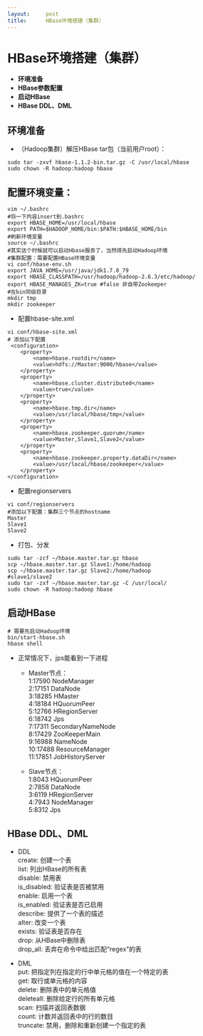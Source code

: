 ```yaml
---
layout:     post
title:      HBase环境搭建（集群）
---
```

<div id="article_content" class="article_content clearfix csdn-tracking-statistics" data-pid="blog" data-mod="popu_307" data-dsm="post">
								            <div id="content_views" class="markdown_views prism-atom-one-dark">
							<!-- flowchart 箭头图标 勿删 -->
							<svg xmlns="http://www.w3.org/2000/svg" style="display: none;"><path stroke-linecap="round" d="M5,0 0,2.5 5,5z" id="raphael-marker-block" style="-webkit-tap-highlight-color: rgba(0, 0, 0, 0);"></path></svg>
							<h1 id="hbase环境搭建集群">HBase环境搭建（集群）</h1>

<ul>
<li><strong>环境准备</strong></li>
<li><strong>HBase参数配置</strong></li>
<li><strong>启动HBase</strong></li>
<li><strong>HBase DDL、DML</strong></li>
</ul>

<h2 id="环境准备">环境准备</h2>

<ul>
<li>（Hadoop集群）解压HBase tar包（当前用户root）：</li>
</ul>

<pre class="prettyprint"><code class="language-shell hljs lasso">sudo tar <span class="hljs-attribute">-zxvf</span> hbase<span class="hljs-subst">-</span><span class="hljs-number">1.1</span><span class="hljs-number">.2</span><span class="hljs-attribute">-bin</span><span class="hljs-built_in">.</span>tar<span class="hljs-built_in">.</span>gz <span class="hljs-attribute">-C</span> /usr/<span class="hljs-built_in">local</span>/hbase
sudo chown <span class="hljs-attribute">-R</span> hadoop:hadoop hbase</code></pre>



<h2 id="配置环境变量">配置环境变量：</h2>

<pre class="prettyprint"><code class="language-shell hljs bash">vim ~/.bashrc
<span class="hljs-comment">#将一下内容insert到.bashrc</span>
<span class="hljs-keyword">export</span> HBASE_HOME=/usr/local/hbase
<span class="hljs-keyword">export</span> PATH=<span class="hljs-variable">$HADOOP_HOME</span>/bin:<span class="hljs-variable">$PATH</span>:<span class="hljs-variable">$HBASE_HOME</span>/bin
<span class="hljs-comment">#刷新环境变量</span>
<span class="hljs-built_in">source</span> ~/.bashrc 
<span class="hljs-comment">#其实这个时候就可以启动Hbase服务了，当然得先启动Hadoop环境</span>
<span class="hljs-comment">#集群配置：需要配置HBase环境变量</span>
vi conf/hbase-env.sh 
<span class="hljs-keyword">export</span> JAVA_HOME=/usr/java/jdk1.<span class="hljs-number">7.0</span>_79
<span class="hljs-keyword">export</span> HBASE_CLASSPATH=/usr/hadoop/hadoop-<span class="hljs-number">2.6</span>.<span class="hljs-number">3</span>/etc/hadoop/
<span class="hljs-keyword">export</span> HBASE_MANAGES_ZK=<span class="hljs-literal">true</span> <span class="hljs-comment">#false 非自带Zookeeper</span>
<span class="hljs-comment">#在bin同级目录</span>
mkdir tmp
mkdir zookeeper</code></pre>

<ul>
<li>配置hbase-site.xml</li>
</ul>



<pre class="prettyprint"><code class="language-shell hljs xml">vi conf/hbase-site.xml
# 添加以下配置
 <span class="hljs-tag">&lt;<span class="hljs-title">configuration</span>&gt;</span>
    <span class="hljs-tag">&lt;<span class="hljs-title">property</span>&gt;</span>
        <span class="hljs-tag">&lt;<span class="hljs-title">name</span>&gt;</span>hbase.rootdir<span class="hljs-tag">&lt;/<span class="hljs-title">name</span>&gt;</span>
        <span class="hljs-tag">&lt;<span class="hljs-title">value</span>&gt;</span>hdfs://Master:9000/hbase<span class="hljs-tag">&lt;/<span class="hljs-title">value</span>&gt;</span>
    <span class="hljs-tag">&lt;/<span class="hljs-title">property</span>&gt;</span>
    <span class="hljs-tag">&lt;<span class="hljs-title">property</span>&gt;</span>
        <span class="hljs-tag">&lt;<span class="hljs-title">name</span>&gt;</span>hbase.cluster.distributed<span class="hljs-tag">&lt;/<span class="hljs-title">name</span>&gt;</span>
        <span class="hljs-tag">&lt;<span class="hljs-title">value</span>&gt;</span>true<span class="hljs-tag">&lt;/<span class="hljs-title">value</span>&gt;</span>
    <span class="hljs-tag">&lt;/<span class="hljs-title">property</span>&gt;</span>
    <span class="hljs-tag">&lt;<span class="hljs-title">property</span>&gt;</span>
        <span class="hljs-tag">&lt;<span class="hljs-title">name</span>&gt;</span>hbase.tmp.dir<span class="hljs-tag">&lt;/<span class="hljs-title">name</span>&gt;</span>
        <span class="hljs-tag">&lt;<span class="hljs-title">value</span>&gt;</span>/usr/local/hbase/tmp<span class="hljs-tag">&lt;/<span class="hljs-title">value</span>&gt;</span>
    <span class="hljs-tag">&lt;/<span class="hljs-title">property</span>&gt;</span>
    <span class="hljs-tag">&lt;<span class="hljs-title">property</span>&gt;</span>
        <span class="hljs-tag">&lt;<span class="hljs-title">name</span>&gt;</span>hbase.zookeeper.quorum<span class="hljs-tag">&lt;/<span class="hljs-title">name</span>&gt;</span>
        <span class="hljs-tag">&lt;<span class="hljs-title">value</span>&gt;</span>Master,Slave1,Slave2<span class="hljs-tag">&lt;/<span class="hljs-title">value</span>&gt;</span>
    <span class="hljs-tag">&lt;/<span class="hljs-title">property</span>&gt;</span>
    <span class="hljs-tag">&lt;<span class="hljs-title">property</span>&gt;</span>
        <span class="hljs-tag">&lt;<span class="hljs-title">name</span>&gt;</span>hbase.zookeeper.property.dataDir<span class="hljs-tag">&lt;/<span class="hljs-title">name</span>&gt;</span>
        <span class="hljs-tag">&lt;<span class="hljs-title">value</span>&gt;</span>/usr/local/hbase/zookeeper<span class="hljs-tag">&lt;/<span class="hljs-title">value</span>&gt;</span>
    <span class="hljs-tag">&lt;/<span class="hljs-title">property</span>&gt;</span>
<span class="hljs-tag">&lt;/<span class="hljs-title">configuration</span>&gt;</span></code></pre>

<ul>
<li>配置regionservers</li>
</ul>

<pre class="prettyprint"><code class="language-shell hljs vala">vi conf/regionservers
<span class="hljs-preprocessor">#添加以下配置：集群三个节点的hostname</span>
Master
Slave1
Slave2</code></pre>

<ul>
<li>打包、分发</li>
</ul>

<pre class="prettyprint"><code class="language-shell hljs avrasm">sudo tar -zcf ~/hbase<span class="hljs-preprocessor">.master</span><span class="hljs-preprocessor">.tar</span><span class="hljs-preprocessor">.gz</span> hbase
scp ~/hbase<span class="hljs-preprocessor">.master</span><span class="hljs-preprocessor">.tar</span><span class="hljs-preprocessor">.gz</span> Slave1:/home/hadoop
scp ~/hbase<span class="hljs-preprocessor">.master</span><span class="hljs-preprocessor">.tar</span><span class="hljs-preprocessor">.gz</span> Slave2:/home/hadoop
<span class="hljs-preprocessor">#slave1/slave2</span>
sudo tar -zxf ~/hbase<span class="hljs-preprocessor">.master</span><span class="hljs-preprocessor">.tar</span><span class="hljs-preprocessor">.gz</span> -C /usr/local/
sudo chown -R hadoop:hadoop hbase</code></pre>

<h2 id="启动hbase">启动HBase</h2>



<pre class="prettyprint"><code class="language-shell hljs vala"><span class="hljs-preprocessor"># 需要先启动Hadoop环境</span>
bin/start-hbase.sh
hbase shell</code></pre>

<ul>
<li><p>正常情况下，jps能看到一下进程</p>

<ul><li><p>Master节点： <br>
1:17590 NodeManager <br>
2:17151 DataNode <br>
3:18285 HMaster <br>
4:18184 HQuorumPeer <br>
5:12766 HRegionServer <br>
6:18742 Jps <br>
7:17311 SecondaryNameNode <br>
8:17429 ZooKeeperMain <br>
9:16988 NameNode <br>
10:17488 ResourceManager <br>
11:17851 JobHistoryServer</p></li>
<li><p>Slave节点： <br>
1:8043 HQuorumPeer <br>
2:7858 DataNode <br>
3:6119 HRegionServer <br>
4:7943 NodeManager <br>
5:8312 Jps</p></li></ul></li>
</ul>

<h2 id="hbase-ddldml">HBase DDL、DML</h2>

<ul>
<li><p>DDL <br>
create: 创建一个表 <br>
list: 列出HBase的所有表 <br>
disable: 禁用表 <br>
is_disabled: 验证表是否被禁用 <br>
enable: 启用一个表 <br>
is_enabled: 验证表是否已启用 <br>
describe: 提供了一个表的描述 <br>
alter: 改变一个表 <br>
exists: 验证表是否存在 <br>
drop: 从HBase中删除表 <br>
drop_all: 丢弃在命令中给出匹配“regex”的表</p></li>
<li><p>DML <br>
put: 把指定列在指定的行中单元格的值在一个特定的表 <br>
get: 取行或单元格的内容 <br>
delete: 删除表中的单元格值 <br>
deleteall: 删除给定行的所有单元格 <br>
scan: 扫描并返回表数据 <br>
count: 计数并返回表中的行的数目 <br>
truncate: 禁用，删除和重新创建一个指定的表</p></li>
</ul>            </div>
						<link href="https://csdnimg.cn/release/phoenix/mdeditor/markdown_views-9e5741c4b9.css" rel="stylesheet">
                </div>